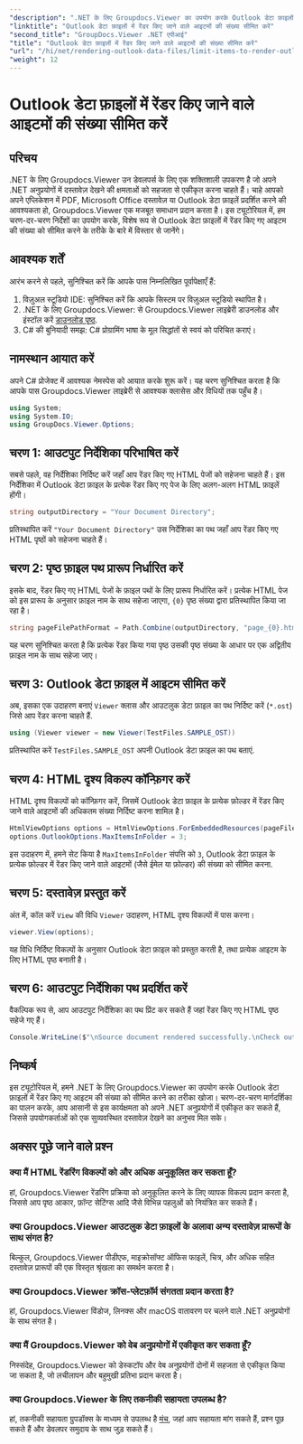 ```yaml
---
"description": ".NET के लिए Groupdocs.Viewer का उपयोग करके Outlook डेटा फ़ाइलों में रेंडर किए गए आइटम की संख्या को सीमित करने का तरीका जानें। सहज एकीकरण के लिए हमारे चरण-दर-चरण का पालन करें।"
"linktitle": "Outlook डेटा फ़ाइलों में रेंडर किए जाने वाले आइटमों की संख्या सीमित करें"
"second_title": "GroupDocs.Viewer .NET एपीआई"
"title": "Outlook डेटा फ़ाइलों में रेंडर किए जाने वाले आइटमों की संख्या सीमित करें"
"url": "/hi/net/rendering-outlook-data-files/limit-items-to-render-outlook-data-files/"
"weight": 12
---
```


# Outlook डेटा फ़ाइलों में रेंडर किए जाने वाले आइटमों की संख्या सीमित करें

## परिचय
.NET के लिए Groupdocs.Viewer उन डेवलपर्स के लिए एक शक्तिशाली उपकरण है जो अपने .NET अनुप्रयोगों में दस्तावेज़ देखने की क्षमताओं को सहजता से एकीकृत करना चाहते हैं। चाहे आपको अपने एप्लिकेशन में PDF, Microsoft Office दस्तावेज़ या Outlook डेटा फ़ाइलें प्रदर्शित करने की आवश्यकता हो, Groupdocs.Viewer एक मजबूत समाधान प्रदान करता है। इस ट्यूटोरियल में, हम चरण-दर-चरण निर्देशों का उपयोग करके, विशेष रूप से Outlook डेटा फ़ाइलों में रेंडर किए गए आइटम की संख्या को सीमित करने के तरीके के बारे में विस्तार से जानेंगे।
## आवश्यक शर्तें
आरंभ करने से पहले, सुनिश्चित करें कि आपके पास निम्नलिखित पूर्वापेक्षाएँ हैं:
1. विज़ुअल स्टूडियो IDE: सुनिश्चित करें कि आपके सिस्टम पर विज़ुअल स्टूडियो स्थापित है।
2. .NET के लिए Groupdocs.Viewer: से Groupdocs.Viewer लाइब्रेरी डाउनलोड और इंस्टॉल करें [डाउनलोड पृष्ठ](https://releases.groupdocs.com/viewer/net/).
3. C# की बुनियादी समझ: C# प्रोग्रामिंग भाषा के मूल सिद्धांतों से स्वयं को परिचित कराएं।

## नामस्थान आयात करें
अपने C# प्रोजेक्ट में आवश्यक नेमस्पेस को आयात करके शुरू करें। यह चरण सुनिश्चित करता है कि आपके पास Groupdocs.Viewer लाइब्रेरी से आवश्यक क्लासेस और विधियों तक पहुँच है।
```csharp
using System;
using System.IO;
using GroupDocs.Viewer.Options;
```
## चरण 1: आउटपुट निर्देशिका परिभाषित करें
सबसे पहले, वह निर्देशिका निर्दिष्ट करें जहाँ आप रेंडर किए गए HTML पेजों को सहेजना चाहते हैं। इस निर्देशिका में Outlook डेटा फ़ाइल के प्रत्येक रेंडर किए गए पेज के लिए अलग-अलग HTML फ़ाइलें होंगी।
```csharp
string outputDirectory = "Your Document Directory";
```
प्रतिस्थापित करें `"Your Document Directory"` उस निर्देशिका का पथ जहाँ आप रेंडर किए गए HTML पृष्ठों को सहेजना चाहते हैं।
## चरण 2: पृष्ठ फ़ाइल पथ प्रारूप निर्धारित करें
इसके बाद, रेंडर किए गए HTML पेजों के फ़ाइल पथों के लिए प्रारूप निर्धारित करें। प्रत्येक HTML पेज को इस प्रारूप के अनुसार फ़ाइल नाम के साथ सहेजा जाएगा, `{0}` पृष्ठ संख्या द्वारा प्रतिस्थापित किया जा रहा है।
```csharp
string pageFilePathFormat = Path.Combine(outputDirectory, "page_{0}.html");
```
यह चरण सुनिश्चित करता है कि प्रत्येक रेंडर किया गया पृष्ठ उसकी पृष्ठ संख्या के आधार पर एक अद्वितीय फ़ाइल नाम के साथ सहेजा जाए।
## चरण 3: Outlook डेटा फ़ाइल में आइटम सीमित करें
अब, इसका एक उदाहरण बनाएं `Viewer` क्लास और आउटलुक डेटा फ़ाइल का पथ निर्दिष्ट करें (`*.ost`) जिसे आप रेंडर करना चाहते हैं.
```csharp
using (Viewer viewer = new Viewer(TestFiles.SAMPLE_OST))
```
प्रतिस्थापित करें `TestFiles.SAMPLE_OST` अपनी Outlook डेटा फ़ाइल का पथ बताएं.
## चरण 4: HTML दृश्य विकल्प कॉन्फ़िगर करें
HTML दृश्य विकल्पों को कॉन्फ़िगर करें, जिसमें Outlook डेटा फ़ाइल के प्रत्येक फ़ोल्डर में रेंडर किए जाने वाले आइटमों की अधिकतम संख्या निर्दिष्ट करना शामिल है।
```csharp
HtmlViewOptions options = HtmlViewOptions.ForEmbeddedResources(pageFilePathFormat);
options.OutlookOptions.MaxItemsInFolder = 3;
```
इस उदाहरण में, हमने सेट किया है `MaxItemsInFolder` संपत्ति को `3`, Outlook डेटा फ़ाइल के प्रत्येक फ़ोल्डर में रेंडर किए जाने वाले आइटमों (जैसे ईमेल या फ़ोल्डर) की संख्या को सीमित करना.
## चरण 5: दस्तावेज़ प्रस्तुत करें
अंत में, कॉल करें `View` की विधि `Viewer` उदाहरण, HTML दृश्य विकल्पों में पास करना।
```csharp
viewer.View(options);
```
यह विधि निर्दिष्ट विकल्पों के अनुसार Outlook डेटा फ़ाइल को प्रस्तुत करती है, तथा प्रत्येक आइटम के लिए HTML पृष्ठ बनाती है।
## चरण 6: आउटपुट निर्देशिका पथ प्रदर्शित करें
वैकल्पिक रूप से, आप आउटपुट निर्देशिका का पथ प्रिंट कर सकते हैं जहां रेंडर किए गए HTML पृष्ठ सहेजे गए हैं।
```csharp
Console.WriteLine($"\nSource document rendered successfully.\nCheck output in {outputDirectory}.");
```

## निष्कर्ष
इस ट्यूटोरियल में, हमने .NET के लिए Groupdocs.Viewer का उपयोग करके Outlook डेटा फ़ाइलों में रेंडर किए गए आइटम की संख्या को सीमित करने का तरीका खोजा। चरण-दर-चरण मार्गदर्शिका का पालन करके, आप आसानी से इस कार्यक्षमता को अपने .NET अनुप्रयोगों में एकीकृत कर सकते हैं, जिससे उपयोगकर्ताओं को एक सुव्यवस्थित दस्तावेज़ देखने का अनुभव मिल सके।
## अक्सर पूछे जाने वाले प्रश्न
### क्या मैं HTML रेंडरिंग विकल्पों को और अधिक अनुकूलित कर सकता हूँ?
हां, Groupdocs.Viewer रेंडरिंग प्रक्रिया को अनुकूलित करने के लिए व्यापक विकल्प प्रदान करता है, जिससे आप पृष्ठ आकार, फ़ॉन्ट सेटिंग्स आदि जैसे विभिन्न पहलुओं को नियंत्रित कर सकते हैं।
### क्या Groupdocs.Viewer आउटलुक डेटा फ़ाइलों के अलावा अन्य दस्तावेज़ प्रारूपों के साथ संगत है?
बिल्कुल, Groupdocs.Viewer पीडीएफ, माइक्रोसॉफ्ट ऑफिस फाइलें, चित्र, और अधिक सहित दस्तावेज़ प्रारूपों की एक विस्तृत श्रृंखला का समर्थन करता है।
### क्या Groupdocs.Viewer क्रॉस-प्लेटफ़ॉर्म संगतता प्रदान करता है?
हां, Groupdocs.Viewer विंडोज, लिनक्स और macOS वातावरण पर चलने वाले .NET अनुप्रयोगों के साथ संगत है।
### क्या मैं Groupdocs.Viewer को वेब अनुप्रयोगों में एकीकृत कर सकता हूँ?
निस्संदेह, Groupdocs.Viewer को डेस्कटॉप और वेब अनुप्रयोगों दोनों में सहजता से एकीकृत किया जा सकता है, जो लचीलापन और बहुमुखी प्रतिभा प्रदान करता है।
### क्या Groupdocs.Viewer के लिए तकनीकी सहायता उपलब्ध है?
हां, तकनीकी सहायता ग्रुपडॉक्स के माध्यम से उपलब्ध है [मंच](https://forum.groupdocs.com/c/viewer/9), जहां आप सहायता मांग सकते हैं, प्रश्न पूछ सकते हैं और डेवलपर समुदाय के साथ जुड़ सकते हैं।